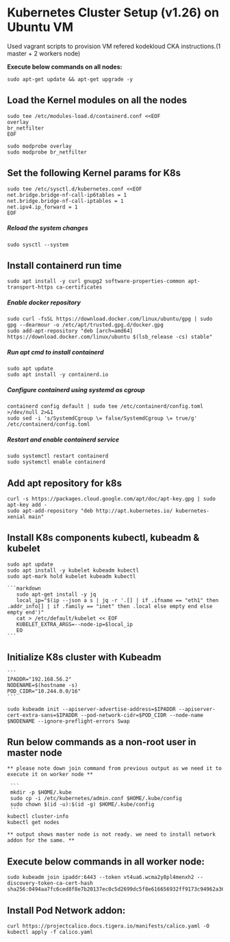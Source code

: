 # Kubernetes Cluster Setup (v1.26) on Ubuntu VM
 Used vagrant scripts to provision VM refered kodekloud CKA instructions.(1 master + 2 workers node)

  **Execute below commands on all nodes:**
 

    sudo apt-get update && apt-get upgrade -y

 
 ## Load the Kernel modules on all the nodes
    sudo tee /etc/modules-load.d/containerd.conf <<EOF
    overlay
    br_netfilter
    EOF

    sudo modprobe overlay
    sudo modprobe br_netfilter

## Set the following Kernel params for K8s
    sudo tee /etc/sysctl.d/kubernetes.conf <<EOF
    net.bridge.bridge-nf-call-ip6tables = 1
    net.bridge.bridge-nf-call-iptables = 1
    net.ipv4.ip_forward = 1
    EOF

##### **Reload the system changes**
    sudo sysctl --system

## Install containerd run time
    sudo apt install -y curl gnupg2 software-properties-common apt-transport-https ca-certificates
    
##### **Enable docker repository**
    sudo curl -fsSL https://download.docker.com/linux/ubuntu/gpg | sudo gpg --dearmour -o /etc/apt/trusted.gpg.d/docker.gpg
    sudo add-apt-repository "deb [arch=amd64] https://download.docker.com/linux/ubuntu $(lsb_release -cs) stable"
##### **Run apt cmd to install containerd**
    sudo apt update
    sudo apt install -y containerd.io
##### **Configure containerd using systemd as cgroup**
    containerd config default | sudo tee /etc/containerd/config.toml >/dev/null 2>&1
    sudo sed -i 's/SystemdCgroup \= false/SystemdCgroup \= true/g' /etc/containerd/config.toml
##### **Restart and enable containerd service**
    sudo systemctl restart containerd
    sudo systemctl enable containerd
## Add apt repository for k8s
    curl -s https://packages.cloud.google.com/apt/doc/apt-key.gpg | sudo apt-key add -
    sudo apt-add-repository "deb http://apt.kubernetes.io/ kubernetes-xenial main"
## Install K8s components kubectl, kubeadm & kubelet
    sudo apt update
    sudo apt install -y kubelet kubeadm kubectl
    sudo apt-mark hold kubelet kubeadm kubectl

    ```markdown
       sudo apt-get install -y jq
       local_ip="$(ip --json a s | jq -r '.[] | if .ifname == "eth1" then .addr_info[] | if .family == "inet" then .local else empty end else empty end')"
       cat > /etc/default/kubelet << EOF
       KUBELET_EXTRA_ARGS=--node-ip=$local_ip
       EO
    ```
  ## Initialize K8s cluster with Kubeadm
    ```
    IPADDR="192.168.56.2"
    NODENAME=$(hostname -s)
    POD_CIDR="10.244.0.0/16"
    ```

    sudo kubeadm init --apiserver-advertise-address=$IPADDR --apiserver-cert-extra-sans=$IPADDR --pod-network-cidr=$POD_CIDR --node-name $NODENAME --ignore-preflight-errors Swap

## Run below commands as a non-root user in master node
    ** please note down join command from previous output as we need it to execute it on worker node **

     ```
     mkdir -p $HOME/.kube
     sudo cp -i /etc/kubernetes/admin.conf $HOME/.kube/config
     sudo chown $(id -u):$(id -g) $HOME/.kube/config
     ```
    kubectl cluster-info
    kubectl get nodes

    ** output shows master node is not ready. we need to install network addon for the same. **

## Execute below commands in all worker node:
    sudo kubeadm join ipaddr:6443 --token vt4ua6.wcma2y8pl4menxh2 --discovery-token-ca-cert-hash sha256:0494aa7fc6ced8f8e7b20137ec0c5d2699dc5f8e616656932ff9173c94962a36

## Install Pod Network addon:
    curl https://projectcalico.docs.tigera.io/manifests/calico.yaml -O
    kubectl apply -f calico.yaml

